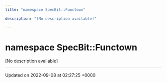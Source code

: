 ```yaml
---
title: "namespace SpecBit::Functown"

description: "[No description available]"

---
```


# namespace SpecBit::Functown

[No description available]






-------------------------------

Updated on 2022-09-08 at 02:27:25 +0000